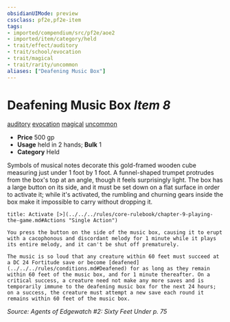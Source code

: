 ```yaml
---
obsidianUIMode: preview
cssclass: pf2e,pf2e-item
tags:
- imported/compendium/src/pf2e/aoe2
- imported/item/category/held
- trait/effect/auditory
- trait/school/evocation
- trait/magical
- trait/rarity/uncommon
aliases: ["Deafening Music Box"]
---
```

# Deafening Music Box *Item 8*  
[auditory](auditory.md)  [evocation](evocation.md)  [magical](magical.md)  [uncommon](uncommon.md)  

- **Price** 500 gp
- **Usage** held in 2 hands; **Bulk** 1
- **Category** Held

Symbols of musical notes decorate this gold-framed wooden cube measuring just under 1 foot by 1 foot. A funnel-shaped trumpet protrudes from the box's top at an angle, though it feels surprisingly light. The box has a large button on its side, and it must be set down on a flat surface in order to activate it; while it's activated, the rumbling and churning gears inside the box make it impossible to carry without dropping it.

```ad-embed-ability
title: Activate [>](../../../rules/core-rulebook/chapter-9-playing-the-game.md#Actions "Single Action")

You press the button on the side of the music box, causing it to erupt with a cacophonous and discordant melody for 1 minute while it plays its entire melody, and it can't be shut off prematurely.

The music is so loud that any creature within 60 feet must succeed at a DC 24 Fortitude save or become [deafened](../../../rules/conditions.md#Deafened) for as long as they remain within 60 feet of the music box, and for 1 minute thereafter. On a critical success, a creature need not make any more saves and is temporarily immune to the deafening music box for the next 24 hours; on a success, the creature must attempt a new save each round it remains within 60 feet of the music box.
```

*Source: Agents of Edgewatch #2: Sixty Feet Under p. 75*
